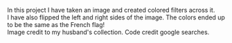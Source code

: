 In this project I have taken an image and created colored filters across it.  
I have also flipped the left and right sides of the image. 
The colors ended up to be the same as the French flag!  
Image credit to my husband's collection.
Code credit google searches.
